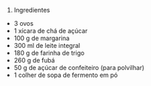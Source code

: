 1. Ingredientes

- 3 ovos
- 1 xícara de chá de açúcar
- 100 g de margarina
- 300 ml de leite integral
- 180 g de farinha de trigo
- 260 g de fubá 
- 50 g de açúcar de confeiteiro (para polvilhar)
- 1 colher de sopa de fermento em pó

